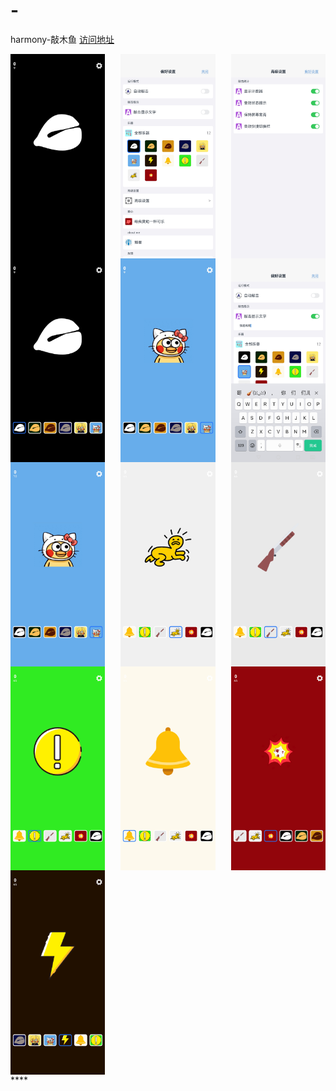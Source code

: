 # - 
harmony-敲木鱼
[访问地址](https://muyu.fbk111.top/)

<div style="display: flex; flex-wrap: wrap; justify-content: space-between;">
  <img src="./img/1.jpg" alt="1" style="width: 30%;" />
  <img src="./img/2.jpg" alt="2" style="width: 30%;" />
  <img src="./img/3.jpg" alt="3" style="width: 30%;" />
  <img src="./img/4.jpg" alt="4" style="width: 30%;" />
  <img src="./img/5.jpg" alt="5" style="width: 30%;" />
  <img src="./img/6.jpg" alt="6" style="width: 30%;" />
  <img src="./img/7.jpg" alt="7" style="width: 30%;" />
  <img src="./img/8.jpg" alt="8" style="width: 30%;" />
  <img src="./img/9.jpg" alt="9" style="width: 30%;" />
  <img src="./img/10.jpg" alt="10" style="width: 30%;" />
  <img src="./img/11.jpg" alt="11" style="width: 30%;" />
  <img src="./img/12.jpg" alt="12" style="width: 30%;" />
  <img src="./img/13.jpg" alt="13" style="width: 30%;" />
</div>****
